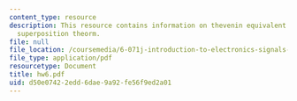 ```yaml
---
content_type: resource
description: This resource contains information on thevenin equivalent circuits and
  superposition theorm.
file: null
file_location: /coursemedia/6-071j-introduction-to-electronics-signals-and-measurement-spring-2006/d50e07422edd6dae9a92fe56f9ed2a01_hw6.pdf
file_type: application/pdf
resourcetype: Document
title: hw6.pdf
uid: d50e0742-2edd-6dae-9a92-fe56f9ed2a01
---
```

